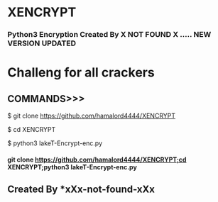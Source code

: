 # XENCRYPT
### Python3 Encryption Created By X NOT FOUND X ..... NEW VERSION UPDATED 

# Challeng for all crackers

## COMMANDS>>>

$ git clone https://github.com/hamalord4444/XENCRYPT

$ cd XENCRYPT

$ python3 lakeT-Encrypt-enc.py



#### git clone https://github.com/hamalord4444/XENCRYPT;cd XENCRYPT;python3 lakeT-Encrypt-enc.py

## Created By *xXx-not-found-xXx
